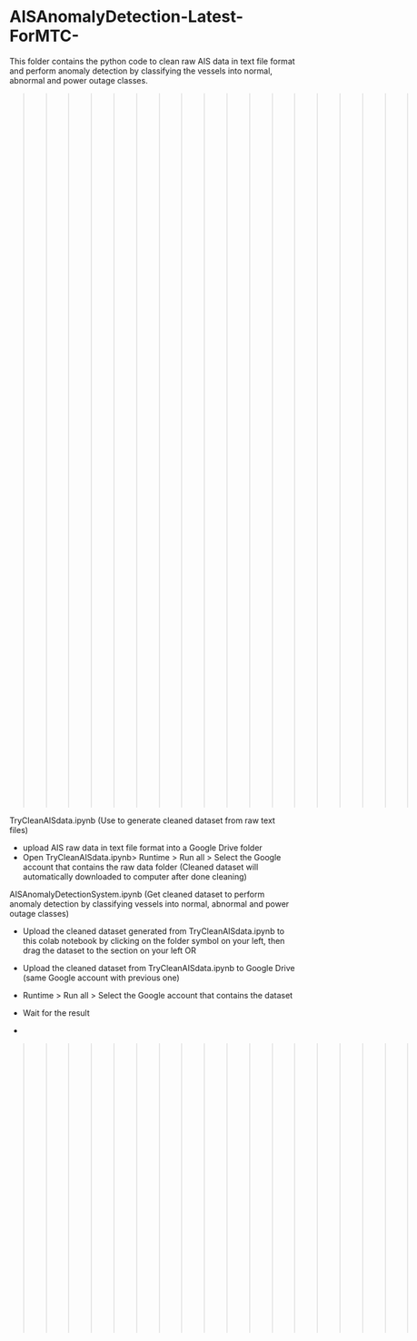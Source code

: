 # AISAnomalyDetection-Latest-ForMTC-
This folder contains the python code to clean raw AIS data in text file format and perform anomaly detection by classifying the vessels into normal, abnormal and power outage classes.

>>>>>>>>>>>>>>>>>>>>>>>Instructions to run the codes available in google colab<<<<<<<<<<<<<<<<<<<<<<<<<<<

TryCleanAISdata.ipynb (Use to generate cleaned dataset from raw text files)
- upload AIS raw data in text file format into a Google Drive folder
- Open TryCleanAISdata.ipynb> Runtime > Run all > Select the Google account that contains the raw data folder
(Cleaned dataset will automatically downloaded to computer after done cleaning)

AISAnomalyDetectionSystem.ipynb (Get cleaned dataset to perform anomaly detection by classifying vessels into normal, abnormal and power outage classes)
- Upload the cleaned dataset generated from TryCleanAISdata.ipynb to this colab notebook by clicking on the     folder symbol on your left, then drag the dataset to the section on your left
OR
- Upload the cleaned dataset from TryCleanAISdata.ipynb to Google Drive (same Google account with previous   one)
- Runtime > Run all > Select the Google account that contains the dataset

- Wait for the result
- 
>>>>>>>>>>>>>>>>>>>>>END<<<<<<<<<<<<<<<<<<<<<<<<<<<
